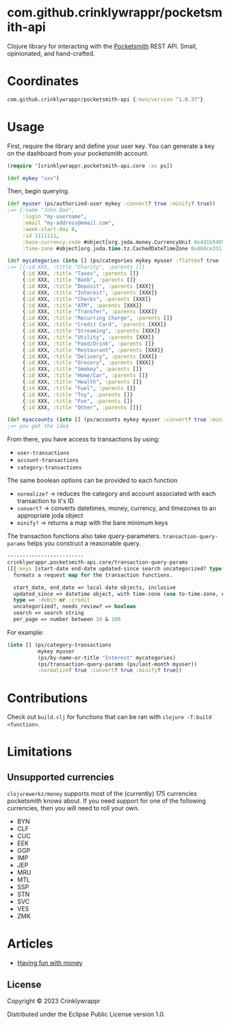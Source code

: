 # com.github.crinklywrappr/pocketsmith-api

Clojure library for interacting with the [Pocketsmith](https://www.pocketsmith.com/) REST API.  Small, opinionated, and hand-crafted.

# Coordinates

```clojure
com.github.crinklywrappr/pocketsmith-api {:mvn/version "1.0.37"}
```

# Usage

First, require the library and define your user key.  You can generate a key on the dashboard from your pocketsmith account.

```clojure
(require '[crinklywrappr.pocketsmith-api.core :as ps])

(def mykey "xxx")
```

Then, begin querying.

```clojure
(def myuser (ps/authorized-user mykey :convert? true :minify? true))
;=> {:name "John Doe",
     :login "my-username",
     :email "my-address@email.com",
     :week-start-day 0,
     :id 1111111,
     :base-currency-code #object[org.joda.money.CurrencyUnit 0x4d1b5405 "USD"],
     :time-zone #object[org.joda.time.tz.CachedDateTimeZone 0x468ce331 "America/Chicago"]}

(def mycategories (into [] (ps/categories mykey myuser :flatten? true :normalize? true :convert? true :minify? true)))
;=> [{:id XXX, :title "Charity", :parents []}
     {:id XXX, :title "Taxes", :parents []}
     {:id XXX, :title "Bank", :parents []}
     {:id XXX, :title "Deposit", :parents [XXX]}
     {:id XXX, :title "Interest", :parents [XXX]}
     {:id XXX, :title "Checks", :parents [XXX]}
     {:id XXX, :title "ATM", :parents [XXX]}
     {:id XXX, :title "Transfer", :parents [XXX]}
     {:id XXX, :title "Recurring Charge", :parents []}
     {:id XXX, :title "Credit Card", :parents [XXX]}
     {:id XXX, :title "Streaming", :parents [XXX]}
     {:id XXX, :title "Utility", :parents [XXX]}
     {:id XXX, :title "Food/Drink", :parents []}
     {:id XXX, :title "Restaurant", :parents [XXX]}
     {:id XXX, :title "Delivery", :parents [XXX]}
     {:id XXX, :title "Grocery", :parents [XXX]}
     {:id XXX, :title "Smokey", :parents []}
     {:id XXX, :title "Home/Car", :parents []}
     {:id XXX, :title "Health", :parents []}
     {:id XXX, :title "Fuel", :parents []}
     {:id XXX, :title "Toy", :parents []}
     {:id XXX, :title "Fun", :parents []}
     {:id XXX, :title "Other", :parents []}]

(def myaccounts (into [] (ps/accounts mykey myuser :convert? true :minify? true)))
;=> you get the idea
```

From there, you have access to transactions by using:
- `user-transactions`
- `account-transactions`
- `category-transactions`

The same boolean options can be provided to each function
- `normalize?` -> reduces the category and account associated with each transaction to it's ID
- `convert?` -> converts datetimes, money, currency, and timezones to an appropriate joda object
- `minify?` -> returns a map with the bare minimum keys

The transaction functions also take query-parameters. `transaction-query-params` helps you construct a reasonable query.
```clojure
-------------------------
crinklywrappr.pocketsmith-api.core/transaction-query-params
([{:keys [start-date end-date updated-since search uncategorized? type needs-review? per-page], :or {per-page 100}}])
  formats a request map for the transaction functions.

  start_date, end_date => local date objects, inclusive
  updated_since => datetime object, with time-zone (use to-time-zone, or from-time-zone)
  type => :debit or :credit
  uncategorized?, needs_review? => boolean
  search => search string
  per_page => number between 10 & 100
```

For example:

```clojure
(into [] (ps/category-transactions
          mykey myuser
          (ps/by-name-or-title "Interest" mycategories)
          (ps/transaction-query-params (ps/last-month myuser))
          :normalize? true :convert? true :minify? true))
```


# Contributions

Check out `build.clj` for functions that can be ran with `clojure -T:build <function>`.

# Limitations

## Unsupported currencies

`clojurewerkz/money` supports most of the (currently) 175 currencies pocketsmith knows about. If you need support for one of the following currencies, then you will need to roll your own.

- BYN
- CLF
- CUC
- EEK
- GGP
- IMP
- JEP
- MRU
- MTL
- SSP
- STN
- SVC
- VES
- ZMK

# Articles

- [Having fun with money](https://dev.to/crinklywrappr/having-fun-with-money-2c6)

## License

Copyright © 2023 Crinklywrappr

Distributed under the Eclipse Public License version 1.0.
